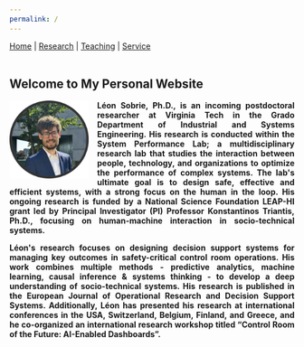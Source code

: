 ```yaml
---
permalink: /
---
```


<!-- Navigation Bar -->
<nav>
  <a href="/">Home</a> |
  <a href="/research/">Research</a> |
  <a href="/teaching/">Teaching</a> |
  <a href="/service/">Service</a>
</nav>

<br>

## Welcome to My Personal Website

<img src="picture.jpg" alt="My Photo" style="width: 140px; float: left; margin-right: 15px; margin-bottom: 15px;">
<div style="text-align: justify;">
<p><strong>Léon Sobrie, Ph.D.<strong>, is an incoming postdoctoral researcher at Virginia Tech in the Grado Department of Industrial and Systems Engineering. His research is conducted within the System Performance Lab; a multidisciplinary research lab that studies the interaction between people, technology, and organizations to optimize the performance of complex systems. The lab's ultimate goal is to design safe, effective and efficient systems, with a strong focus on the human in the loop. His ongoing research is funded by a National Science Foundation LEAP-HI grant led by Principal Investigator (PI) Professor Konstantinos Triantis, Ph.D., focusing on human-machine interaction in socio-technical systems. 

<p>Léon's research focuses on designing decision support systems for managing key outcomes in safety-critical control room operations. His work combines multiple methods - predictive analytics, machine learning, causal inference & systems thinking - to develop a deep understanding of socio-technical systems. His research is published in the </em>European Journal of Operational Research</em> and </em>Decision Support Systems</em>.  Additionally, Léon has presented his research at international conferences in the USA, Switzerland, Belgium, Finland, and Greece, and he co-organized an international research workshop titled “Control Room of the Future: AI-Enabled Dashboards”. 



